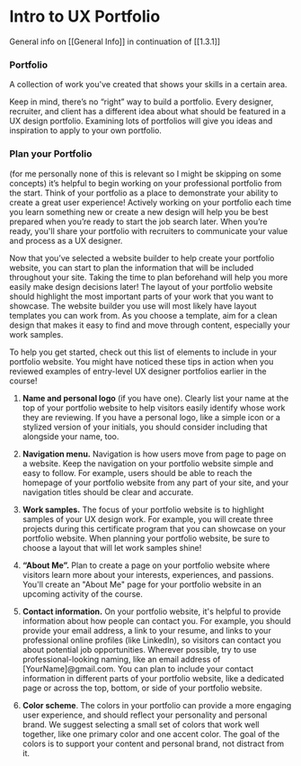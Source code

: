 # Intro to UX Portfolio
General info  on [[General Info]]
in continuation of [[1.3.1]]
### Portfolio
A collection of work you've created that shows your skills in a certain area.

Keep in mind, there’s no “right” way to build a portfolio. Every designer, recruiter, and client has a different idea about what should be featured in a UX design portfolio. Examining lots of portfolios will give you ideas and inspiration to apply to your own portfolio.

### Plan your Portfolio
(for me personally none of this is relevant so I might be skipping on some concepts)
it’s helpful to begin working on your professional portfolio from the start. Think of your portfolio as a place to demonstrate your ability to create a great user experience! Actively working on your portfolio each time you learn something new or create a new design will help you be best prepared when you’re ready to start the job search later. When you’re ready, you'll share your portfolio with recruiters to communicate your value and process as a UX designer.

Now that you’ve selected a website builder to help create your portfolio website, you can start to plan the information that will be included throughout your site. Taking the time to plan beforehand will help you more easily make design decisions later! The layout of your portfolio website should highlight the most important parts of your work that you want to showcase. The website builder you use will most likely have layout templates you can work from. As you choose a template, aim for a clean design that makes it easy to find and move through content, especially your work samples. 

To help you get started, check out this list of elements to include in your portfolio website. You might have noticed these tips in action when you reviewed examples of entry-level UX designer portfolios earlier in the course!

1.  **Name and personal logo** (if you have one). Clearly list your name at the top of your portfolio website to help visitors easily identify whose work they are reviewing. If you have a personal logo, like a simple icon or a stylized version of your initials, you should consider including that alongside your name, too.
    
2.  **Navigation menu.** Navigation is how users move from page to page on a website. Keep the navigation on your portfolio website simple and easy to follow. For example, users should be able to reach the homepage of your portfolio website from any part of your site, and your navigation titles should be clear and accurate.
    
3.  **Work samples.** The focus of your portfolio website is to highlight samples of your UX design work. For example, you will create three projects during this certificate program that you can showcase on your portfolio website. When planning your portfolio website, be sure to choose a layout that will let work samples shine!
    
4.  **“About Me”.** Plan to create a page on your portfolio website where visitors learn more about your interests, experiences, and passions. You'll create an "About Me" page for your portfolio website in an upcoming activity of the course.
    
5.  **Contact information.** On your portfolio website, it's helpful to provide information about how people can contact you. For example, you should provide your email address, a link to your resume, and links to your professional online profiles (like LinkedIn), so visitors can contact you about potential job opportunities. Wherever possible, try to use professional-looking naming, like an email address of [YourName]@gmail.com. You can plan to include your contact information in different parts of your portfolio website, like a dedicated page or across the top, bottom, or side of your portfolio website.
    
6.  **Color scheme**. The colors in your portfolio can provide a more engaging user experience, and should reflect your personality and personal brand. We suggest selecting a small set of colors that work well together, like one primary color and one accent color. The goal of the colors is to support your content and personal brand, not distract from it.


